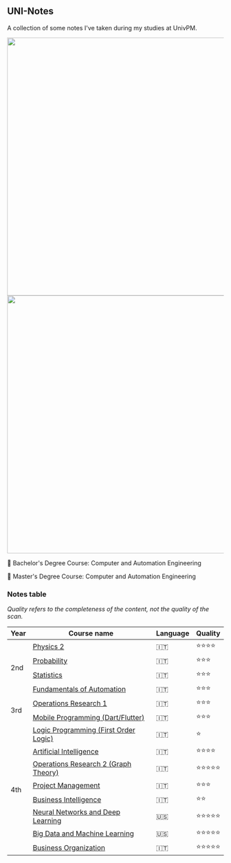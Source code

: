 ## UNI-Notes
A collection of some notes I've taken during my studies at UnivPM.

<p align="center">
    <img width="600rem" src="https://github.com/user-attachments/assets/45304371-0d9c-42b4-9d2b-878d75c3ae2f"/>
    <img width="600rem" src="https://github.com/user-attachments/assets/120135b7-5bb0-46e0-96f3-ea9aaff009c0"/>
</p>

📙 Bachelor's Degree Course: Computer and Automation Engineering

📘 Master's Degree Course: Computer and Automation Engineering

### Notes table

*Quality refers to the completeness of the content, not the quality of the scan.*

<table>
    <thead>
        <tr>
            <th>Year</th>
            <th>Course name</th>
            <th>Language</th>
            <th>Quality</th>
        </tr>
    </thead>
    <tbody>
        <tr>
            <td rowspan="4">2nd</td>
            <td><a href="pdf/FISICA II.pdf">Physics 2</a></td>
            <td>🇮🇹</td>
            <td>⭐⭐⭐⭐</td>
        </tr>
        <tr>
            <td><a href="pdf/PROBABILITA.pdf">Probability</a></td>
            <td>🇮🇹</td>
            <td>⭐⭐⭐</td>
        </tr>
        <tr>
            <td><a href="pdf/STATISTICA.pdf">Statistics</a></td>
            <td>🇮🇹</td>
            <td>⭐⭐⭐</td>
        </tr>
        <tr>
            <td><a href="pdf/FONDAMENTI DI AUTOMATICA.pdf">Fundamentals of Automation</a></td>
            <td>🇮🇹</td>
            <td>⭐⭐⭐</td>
        </tr>
        <tr>
            <td rowspan="2">3rd</td>
            <td><a href="pdf/RO1.pdf">Operations Research 1</a></td>
            <td>🇮🇹</td>
            <td>⭐⭐⭐</td>
        </tr>
        <tr>
            <td><a href="pdf/PROG MOBILE.pdf">Mobile Programming (Dart/Flutter)</a></td>
            <td>🇮🇹</td>
            <td>⭐⭐⭐</td>
        </tr>
        <tr>
            <td rowspan="8">4th</td>
            <td><a href="pdf/AI - Programmazione logica.pdf">Logic Programming (First Order Logic)</a></td>
            <td>🇮🇹</td>
            <td>⭐</td>
        </tr>
        <tr>
            <td><a href="pdf/AI.pdf">Artificial Intelligence</a></td>
            <td>🇮🇹</td>
            <td>⭐⭐⭐⭐</td>
        </tr>
        <tr>
            <td><a href="pdf/RO2.pdf">Operations Research 2 (Graph Theory)</a></td>
            <td>🇮🇹</td>
            <td>⭐⭐⭐⭐⭐</td>
        </tr>
        <tr>
            <td><a href="pdf/ICT.pdf">Project Management</a></td>
            <td>🇮🇹</td>
            <td>⭐⭐⭐</td>
        </tr>
        <tr>
            <td><a href="pdf/ICT-Business Intelligence.pdf">Business Intelligence</a></td>
            <td>🇮🇹</td>
            <td>⭐⭐</td>
        </tr>
        <tr>
            <td><a href="pdf/DEEP LEARNING.pdf">Neural Networks and Deep Learning</a></td>
            <td>🇺🇸</td>
            <td>⭐⭐⭐⭐⭐</td>
        </tr>
        <tr>
            <td><a href="pdf/BIG DATA AND MACHINE LEARNING.pdf">Big Data and Machine Learning</a></td>
            <td>🇺🇸</td>
            <td>⭐⭐⭐⭐⭐</td>
        </tr>
        <tr>
            <td><a href="pdf/ORGANIZZAZIONE IMPRESA.pdf">Business Organization</a></td>
            <td>🇮🇹</td>
            <td>⭐⭐⭐⭐⭐</td>
        </tr>
    </tbody>
</table>
